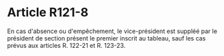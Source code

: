 # Article R121-8

En cas d'absence ou d'empêchement, le vice-président est suppléé par le président de section présent le premier inscrit au tableau, sauf les cas prévus aux articles R. 122-21 et R. 123-23.

